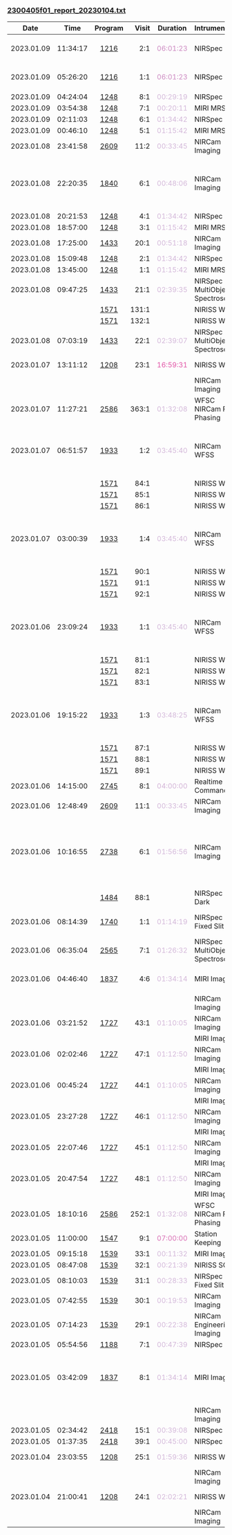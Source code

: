 

### <a href="https://www.stsci.edu/files/live/sites/www/files/home/jwst/science-execution/observing-schedules/_documents/2300405f01_report_20230104.txt" > 2300405f01_report_20230104.txt </a>

|  Date  |  Time   | Program | Visit | Duration | Intrument | Target | Keywords | 
| :----: | :-----: | :-----: | ----: | :------: | :-------- | :----- | :------- |
| 2023.01.09 | 11:34:17  | <a href="https://www.stsci.edu/jwst-program-info/program/?program=1216"> 1216 </a> |   2:1  |  <span style="color:#cd8bc2;"> 06:01:23 </span>  | NIRSpec IFU              | 18660-GS-3.07-S                              |  High-redshift galaxies                           |
| 2023.01.09 | 05:26:20  | <a href="https://www.stsci.edu/jwst-program-info/program/?program=1216"> 1216 </a> |   1:1  |  <span style="color:#cd8bc2;"> 06:01:23 </span>  | NIRSpec IFU              | 23170-GS-2.97-S                              |  High-redshift galaxies                           |
| 2023.01.09 | 04:24:04  | <a href="https://www.stsci.edu/jwst-program-info/program/?program=1248"> 1248 </a> |   8:1  |  <span style="color:#d4b9da;"> 00:29:19 </span>  | NIRSpec IFU              | URANUS-BACKGROUND                            |  Planet                                           |
| 2023.01.09 | 03:54:38  | <a href="https://www.stsci.edu/jwst-program-info/program/?program=1248"> 1248 </a> |   7:1  |  <span style="color:#d4b9da;"> 00:20:11 </span>  | MIRI MRS IFU   | URANUS-BACKGROUND                            |  Planet                                           |
| 2023.01.09 | 02:11:03  | <a href="https://www.stsci.edu/jwst-program-info/program/?program=1248"> 1248 </a> |   6:1  |  <span style="color:#d4b9da;"> 01:34:42 </span>  | NIRSpec IFU              | URANUS                                       |  Planet                                           |
| 2023.01.09 | 00:46:10  | <a href="https://www.stsci.edu/jwst-program-info/program/?program=1248"> 1248 </a> |   5:1  |  <span style="color:#d4b9da;"> 01:15:42 </span>  | MIRI MRS IFU   | URANUS                                       |  Planet                                           |
| 2023.01.08 | 23:41:58  | <a href="https://www.stsci.edu/jwst-program-info/program/?program=2609"> 2609 </a> |  11:2  |  <span style="color:#d4b9da;"> 00:33:45 </span>  | NIRCam Imaging                        | M31-NIRCAM-PREIMAGING                        |  Spiral galaxies                                  |
| 2023.01.08 | 22:20:35  | <a href="https://www.stsci.edu/jwst-program-info/program/?program=1840"> 1840 </a> |   6:1  |  <span style="color:#d4b9da;"> 00:48:06 </span>  | NIRCam Imaging                        | J0217-0208                                   |  High-redshift galaxies,  Lyman-alpha galaxies    |
| 2023.01.08 | 20:21:53  | <a href="https://www.stsci.edu/jwst-program-info/program/?program=1248"> 1248 </a> |   4:1  |  <span style="color:#d4b9da;"> 01:34:42 </span>  | NIRSpec IFU              | URANUS                                       |  Planet                                           |
| 2023.01.08 | 18:57:00  | <a href="https://www.stsci.edu/jwst-program-info/program/?program=1248"> 1248 </a> |   3:1  |  <span style="color:#d4b9da;"> 01:15:42 </span>  | MIRI MRS IFU   | URANUS                                       |  Planet                                           |
| 2023.01.08 | 17:25:00  | <a href="https://www.stsci.edu/jwst-program-info/program/?program=1433"> 1433 </a> |  20:1  |  <span style="color:#d4b9da;"> 00:51:18 </span>  | NIRCam Imaging                        | MACS0647+7015                                |  Rich clusters                                    |
| 2023.01.08 | 15:09:48  | <a href="https://www.stsci.edu/jwst-program-info/program/?program=1248"> 1248 </a> |   2:1  |  <span style="color:#d4b9da;"> 01:34:42 </span>  | NIRSpec IFU              | URANUS                                       |  Planet                                           |
| 2023.01.08 | 13:45:00  | <a href="https://www.stsci.edu/jwst-program-info/program/?program=1248"> 1248 </a> |   1:1  |  <span style="color:#d4b9da;"> 01:15:42 </span>  | MIRI MRS IFU   | URANUS                                       |  Planet                                           |
| 2023.01.08 | 09:47:25  | <a href="https://www.stsci.edu/jwst-program-info/program/?program=1433"> 1433 </a> |  21:1  |  <span style="color:#d4b9da;"> 02:39:35 </span>  | NIRSpec MultiObject Spectroscopy      | MACS0647-MSA-TARGETS                         |                                                   |
|  |  | <a href="https://www.stsci.edu/jwst-program-info/program/?program=1571"> 1571 </a> | 131:1  |  |  NIRISS WFSS  | Pure Parallel  |   |
|  |  | <a href="https://www.stsci.edu/jwst-program-info/program/?program=1571"> 1571 </a> | 132:1  |  |  NIRISS WFSS  | Pure Parallel  |   |
| 2023.01.08 | 07:03:19  | <a href="https://www.stsci.edu/jwst-program-info/program/?program=1433"> 1433 </a> |  22:1  |  <span style="color:#d4b9da;"> 02:39:07 </span>  | NIRSpec MultiObject Spectroscopy      | MACS0647-MSA-TARGETS                         |                                                   |
| 2023.01.07 | 13:11:12  | <a href="https://www.stsci.edu/jwst-program-info/program/?program=1208"> 1208 </a> |  23:1  |  <span style="color:#e155a6;"> 16:59:31 </span>  | NIRISS WFSS  | MACSJ0416.1-2403                             |  Rich clusters                                    |
|  |  |  |   |  |  NIRCam Imaging                        | Coordinated Parallel  |   |
| 2023.01.07 | 11:27:21  | <a href="https://www.stsci.edu/jwst-program-info/program/?program=2586"> 2586 </a> | 363:1  |  <span style="color:#d4b9da;"> 01:32:08 </span>  | WFSC NIRCam Fine Phasing              | 2MASS-04270607-2500351                       |  Focus test                                       |
| 2023.01.07 | 06:51:57  | <a href="https://www.stsci.edu/jwst-program-info/program/?program=1933"> 1933 </a> |   1:2  |  <span style="color:#d4b9da;"> 03:45:40 </span>  | NIRCam WFSS  | COLA1                                        |  Emission line galaxies,  High-redshift galaxies  |
|  |  | <a href="https://www.stsci.edu/jwst-program-info/program/?program=1571"> 1571 </a> |  84:1  |  |  NIRISS WFSS  | Pure Parallel  |   |
|  |  | <a href="https://www.stsci.edu/jwst-program-info/program/?program=1571"> 1571 </a> |  85:1  |  |  NIRISS WFSS  | Pure Parallel  |   |
|  |  | <a href="https://www.stsci.edu/jwst-program-info/program/?program=1571"> 1571 </a> |  86:1  |  |  NIRISS WFSS  | Pure Parallel  |   |
| 2023.01.07 | 03:00:39  | <a href="https://www.stsci.edu/jwst-program-info/program/?program=1933"> 1933 </a> |   1:4  |  <span style="color:#d4b9da;"> 03:45:40 </span>  | NIRCam WFSS  | COLA1                                        |  Emission line galaxies,  High-redshift galaxies  |
|  |  | <a href="https://www.stsci.edu/jwst-program-info/program/?program=1571"> 1571 </a> |  90:1  |  |  NIRISS WFSS  | Pure Parallel  |   |
|  |  | <a href="https://www.stsci.edu/jwst-program-info/program/?program=1571"> 1571 </a> |  91:1  |  |  NIRISS WFSS  | Pure Parallel  |   |
|  |  | <a href="https://www.stsci.edu/jwst-program-info/program/?program=1571"> 1571 </a> |  92:1  |  |  NIRISS WFSS  | Pure Parallel  |   |
| 2023.01.06 | 23:09:24  | <a href="https://www.stsci.edu/jwst-program-info/program/?program=1933"> 1933 </a> |   1:1  |  <span style="color:#d4b9da;"> 03:45:40 </span>  | NIRCam WFSS  | COLA1                                        |  Emission line galaxies,  High-redshift galaxies  |
|  |  | <a href="https://www.stsci.edu/jwst-program-info/program/?program=1571"> 1571 </a> |  81:1  |  |  NIRISS WFSS  | Pure Parallel  |   |
|  |  | <a href="https://www.stsci.edu/jwst-program-info/program/?program=1571"> 1571 </a> |  82:1  |  |  NIRISS WFSS  | Pure Parallel  |   |
|  |  | <a href="https://www.stsci.edu/jwst-program-info/program/?program=1571"> 1571 </a> |  83:1  |  |  NIRISS WFSS  | Pure Parallel  |   |
| 2023.01.06 | 19:15:22  | <a href="https://www.stsci.edu/jwst-program-info/program/?program=1933"> 1933 </a> |   1:3  |  <span style="color:#d4b9da;"> 03:48:25 </span>  | NIRCam WFSS  | COLA1                                        |  Emission line galaxies,  High-redshift galaxies  |
|  |  | <a href="https://www.stsci.edu/jwst-program-info/program/?program=1571"> 1571 </a> |  87:1  |  |  NIRISS WFSS  | Pure Parallel  |   |
|  |  | <a href="https://www.stsci.edu/jwst-program-info/program/?program=1571"> 1571 </a> |  88:1  |  |  NIRISS WFSS  | Pure Parallel  |   |
|  |  | <a href="https://www.stsci.edu/jwst-program-info/program/?program=1571"> 1571 </a> |  89:1  |  |  NIRISS WFSS  | Pure Parallel  |   |
| 2023.01.06 | 14:15:00  | <a href="https://www.stsci.edu/jwst-program-info/program/?program=2745"> 2745 </a> |   8:1  |  <span style="color:#d3b4d7;"> 04:00:00 </span>  | Realtime Commanding                   |                                              |                                                   |
| 2023.01.06 | 12:48:49  | <a href="https://www.stsci.edu/jwst-program-info/program/?program=2609"> 2609 </a> |  11:1  |  <span style="color:#d4b9da;"> 00:33:45 </span>  | NIRCam Imaging                        | M31-NIRCAM-PREIMAGING                        |  Spiral galaxies                                  |
| 2023.01.06 | 10:16:55  | <a href="https://www.stsci.edu/jwst-program-info/program/?program=2738"> 2738 </a> |   6:1  |  <span style="color:#d4b9da;"> 01:56:56 </span>  | NIRCam Imaging                        | SPITZER-IDF                                  |  High Latitude Field,  Infrared sources,  Variable radiation sources |
|  |  | <a href="https://www.stsci.edu/jwst-program-info/program/?program=1484"> 1484 </a> |  88:1  |  |  NIRSpec Dark                          | Internal Calibration  |   |
| 2023.01.06 | 08:14:39  | <a href="https://www.stsci.edu/jwst-program-info/program/?program=1740"> 1740 </a> |   1:1  |  <span style="color:#d4b9da;"> 01:14:19 </span>  | NIRSpec Fixed Slit       | HD1, STAR1-HD1                               |  High-redshift galaxies                           |
| 2023.01.06 | 06:35:04  | <a href="https://www.stsci.edu/jwst-program-info/program/?program=2565"> 2565 </a> |   7:1  |  <span style="color:#d4b9da;"> 01:26:32 </span>  | NIRSpec MultiObject Spectroscopy      | COSMOS-ZFOURGE-FINAL-V2-OBS3                 |                                                   |
| 2023.01.06 | 04:46:40  | <a href="https://www.stsci.edu/jwst-program-info/program/?program=1837"> 1837 </a> |   4:6  |  <span style="color:#d4b9da;"> 01:34:14 </span>  | MIRI Imaging                          | COSMOS-2                                     |  High-redshift clusters                           |
|  |  |  |   |  |  NIRCam Imaging                        | Coordinated Parallel  |   |
| 2023.01.06 | 03:21:52  | <a href="https://www.stsci.edu/jwst-program-info/program/?program=1727"> 1727 </a> |  43:1  |  <span style="color:#d4b9da;"> 01:10:05 </span>  | NIRCam Imaging                        | CWEBTILE-2-2                                 |  Field galaxies                                   |
|  |  |  |   |  |  MIRI Imaging                          | Coordinated Parallel  |   |
| 2023.01.06 | 02:02:46  | <a href="https://www.stsci.edu/jwst-program-info/program/?program=1727"> 1727 </a> |  47:1  |  <span style="color:#d4b9da;"> 01:12:50 </span>  | NIRCam Imaging                        | CWEBTILE-2-4                                 |  Field galaxies                                   |
|  |  |  |   |  |  MIRI Imaging                          | Coordinated Parallel  |   |
| 2023.01.06 | 00:45:24  | <a href="https://www.stsci.edu/jwst-program-info/program/?program=1727"> 1727 </a> |  44:1  |  <span style="color:#d4b9da;"> 01:10:05 </span>  | NIRCam Imaging                        | CWEBTILE-3-2                                 |  Field galaxies                                   |
|  |  |  |   |  |  MIRI Imaging                          | Coordinated Parallel  |   |
| 2023.01.05 | 23:27:28  | <a href="https://www.stsci.edu/jwst-program-info/program/?program=1727"> 1727 </a> |  46:1  |  <span style="color:#d4b9da;"> 01:12:50 </span>  | NIRCam Imaging                        | CWEBTILE-3-3                                 |  Field galaxies                                   |
|  |  |  |   |  |  MIRI Imaging                          | Coordinated Parallel  |   |
| 2023.01.05 | 22:07:46  | <a href="https://www.stsci.edu/jwst-program-info/program/?program=1727"> 1727 </a> |  45:1  |  <span style="color:#d4b9da;"> 01:12:50 </span>  | NIRCam Imaging                        | CWEBTILE-2-3                                 |  Field galaxies                                   |
|  |  |  |   |  |  MIRI Imaging                          | Coordinated Parallel  |   |
| 2023.01.05 | 20:47:54  | <a href="https://www.stsci.edu/jwst-program-info/program/?program=1727"> 1727 </a> |  48:1  |  <span style="color:#d4b9da;"> 01:12:50 </span>  | NIRCam Imaging                        | CWEBTILE-3-4                                 |  Field galaxies                                   |
|  |  |  |   |  |  MIRI Imaging                          | Coordinated Parallel  |   |
| 2023.01.05 | 18:10:16  | <a href="https://www.stsci.edu/jwst-program-info/program/?program=2586"> 2586 </a> | 252:1  |  <span style="color:#d4b9da;"> 01:32:08 </span>  | WFSC NIRCam Fine Phasing              | 2MASS-03050077+2259517                       |  Focus test                                       |
| 2023.01.05 | 11:00:00  | <a href="https://www.stsci.edu/jwst-program-info/program/?program=1547"> 1547 </a> |   9:1  |  <span style="color:#d972b6;"> 07:00:00 </span>  | Station Keeping                       |                                              |                                                   |
| 2023.01.05 | 09:15:18  | <a href="https://www.stsci.edu/jwst-program-info/program/?program=1539"> 1539 </a> |  33:1  |  <span style="color:#d4b9da;"> 00:11:32 </span>  | MIRI Imaging                          | BD+60-1753                                   |  A dwarfs                                         |
| 2023.01.05 | 08:47:08  | <a href="https://www.stsci.edu/jwst-program-info/program/?program=1539"> 1539 </a> |  32:1  |  <span style="color:#d4b9da;"> 00:21:39 </span>  | NIRISS SOSS  | BD+60-1753                                   |  A dwarfs                                         |
| 2023.01.05 | 08:10:03  | <a href="https://www.stsci.edu/jwst-program-info/program/?program=1539"> 1539 </a> |  31:1  |  <span style="color:#d4b9da;"> 00:28:33 </span>  | NIRSpec Fixed Slit       | BD+60-1753, 2MASSJ17244630+6025483           |  A dwarfs                                         |
| 2023.01.05 | 07:42:55  | <a href="https://www.stsci.edu/jwst-program-info/program/?program=1539"> 1539 </a> |  30:1  |  <span style="color:#d4b9da;"> 00:19:53 </span>  | NIRCam Imaging                        | BD+60-1753                                   |  A dwarfs                                         |
| 2023.01.05 | 07:14:23  | <a href="https://www.stsci.edu/jwst-program-info/program/?program=1539"> 1539 </a> |  29:1  |  <span style="color:#d4b9da;"> 00:22:38 </span>  | NIRCam Engineering Imaging            | BD+60-1753                                   |  A dwarfs                                         |
| 2023.01.05 | 05:54:56  | <a href="https://www.stsci.edu/jwst-program-info/program/?program=1188"> 1188 </a> |   7:1  |  <span style="color:#d4b9da;"> 00:47:39 </span>  | NIRSpec IFU              | UCAC4-690-119045-B                           |  Exoplanets                                       |
| 2023.01.05 | 03:42:09  | <a href="https://www.stsci.edu/jwst-program-info/program/?program=1837"> 1837 </a> |   8:1  |  <span style="color:#d4b9da;"> 01:34:14 </span>  | MIRI Imaging                          | UDS-1-TILE-13                                |  Emission line galaxies,  High-redshift galaxies  |
|  |  |  |   |  |  NIRCam Imaging                        | Coordinated Parallel  |   |
| 2023.01.05 | 02:34:42  | <a href="https://www.stsci.edu/jwst-program-info/program/?program=2418"> 2418 </a> |  15:1  |  <span style="color:#d4b9da;"> 00:39:08 </span>  | NIRSpec IFU              | 2010VZ98                                     |  Asteroid                                         |
| 2023.01.05 | 01:37:35  | <a href="https://www.stsci.edu/jwst-program-info/program/?program=2418"> 2418 </a> |  39:1  |  <span style="color:#d4b9da;"> 00:45:00 </span>  | NIRSpec IFU              | 1995TL8                                      |  Asteroid                                         |
| 2023.01.04 | 23:03:55  | <a href="https://www.stsci.edu/jwst-program-info/program/?program=1208"> 1208 </a> |  25:1  |  <span style="color:#d4b9da;"> 01:59:36 </span>  | NIRISS WFSS  | MACSJ0416.1-2403                             |  Rich clusters                                    |
|  |  |  |   |  |  NIRCam Imaging                        | Coordinated Parallel  |   |
| 2023.01.04 | 21:00:41  | <a href="https://www.stsci.edu/jwst-program-info/program/?program=1208"> 1208 </a> |  24:1  |  <span style="color:#d4b9da;"> 02:02:21 </span>  | NIRISS WFSS  | MACSJ0416.1-2403                             |  Rich clusters                                    |
|  |  |  |   |  |  NIRCam Imaging                        | Coordinated Parallel  |   |
